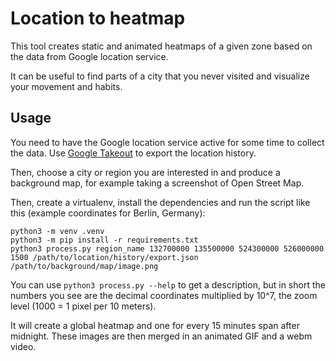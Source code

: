 # Location to heatmap

This tool creates static and animated heatmaps of a given zone based on the data from Google location service.

It can be useful to find parts of a city that you never visited and visualize your movement and habits.

## Usage
You need to have the Google location service active for some time to collect the data. Use [Google Takeout](https://takeout.google.com/) to export the location history.

Then, choose a city or region you are interested in and produce a background map, for example taking a screenshot of Open Street Map.

Then, create a virtualenv, install the dependencies and run the script like this (example coordinates for Berlin, Germany):

    python3 -m venv .venv
    python3 -m pip install -r requirements.txt
    python3 process.py region_name 132700000 135500000 524300000 526000000 1500 /path/to/location/history/export.json /path/to/background/map/image.png

You can use `python3 process.py --help` to get a description, but in short the numbers you see are the decimal coordinates multiplied by 10^7, the zoom level (1000 = 1 pixel per 10 meters).

It will create a global heatmap and one for every 15 minutes span after midnight. These images are then merged in an animated GIF and a webm video.
